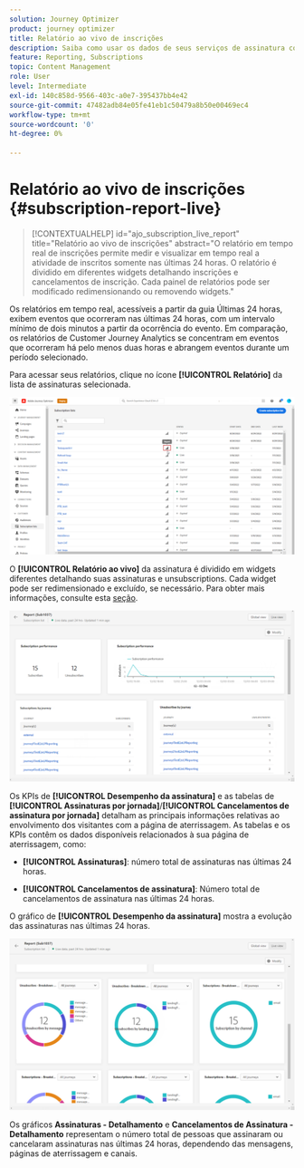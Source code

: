 ```yaml
---
solution: Journey Optimizer
product: journey optimizer
title: Relatório ao vivo de inscrições
description: Saiba como usar os dados de seus serviços de assinatura com o relatório online de assinatura
feature: Reporting, Subscriptions
topic: Content Management
role: User
level: Intermediate
exl-id: 140c858d-9566-403c-a0e7-395437bb4e42
source-git-commit: 47482adb84e05fe41eb1c50479a8b50e00469ec4
workflow-type: tm+mt
source-wordcount: '0'
ht-degree: 0%

---
```


# Relatório ao vivo de inscrições {#subscription-report-live}

>[!CONTEXTUALHELP]
>id="ajo_subscription_live_report"
>title="Relatório ao vivo de inscrições"
>abstract="O relatório em tempo real de inscrições permite medir e visualizar em tempo real a atividade de inscritos somente nas últimas 24 horas. O relatório é dividido em diferentes widgets detalhando inscrições e cancelamentos de inscrição. Cada painel de relatórios pode ser modificado redimensionando ou removendo widgets."

Os relatórios em tempo real, acessíveis a partir da guia Últimas 24 horas, exibem eventos que ocorreram nas últimas 24 horas, com um intervalo mínimo de dois minutos a partir da ocorrência do evento. Em comparação, os relatórios de Customer Journey Analytics se concentram em eventos que ocorreram há pelo menos duas horas e abrangem eventos durante um período selecionado.

Para acessar seus relatórios, clique no ícone **[!UICONTROL Relatório]** da lista de assinaturas selecionada.

![](assets/subscription_report_7.png)

O **[!UICONTROL Relatório ao vivo]** da assinatura é dividido em widgets diferentes detalhando suas assinaturas e unsubscriptions. Cada widget pode ser redimensionado e excluído, se necessário. Para obter mais informações, consulte esta [seção](live-report.md).

![](assets/subscription_report_3.png)

Os KPIs de **[!UICONTROL Desempenho da assinatura]** e as tabelas de **[!UICONTROL Assinaturas por jornada]**/**[!UICONTROL Cancelamentos de assinatura por jornada]** detalham as principais informações relativas ao envolvimento dos visitantes com a página de aterrissagem. As tabelas e os KPIs contêm os dados disponíveis relacionados à sua página de aterrissagem, como:

* **[!UICONTROL Assinaturas]**: número total de assinaturas nas últimas 24 horas.

* **[!UICONTROL Cancelamentos de assinatura]**: Número total de cancelamentos de assinatura nas últimas 24 horas.

O gráfico de **[!UICONTROL Desempenho da assinatura]** mostra a evolução das assinaturas nas últimas 24 horas.

![](assets/subscription_report_4.png)

Os gráficos **Assinaturas - Detalhamento** e **Cancelamentos de Assinatura - Detalhamento** representam o número total de pessoas que assinaram ou cancelaram assinaturas nas últimas 24 horas, dependendo das mensagens, páginas de aterrissagem e canais.
